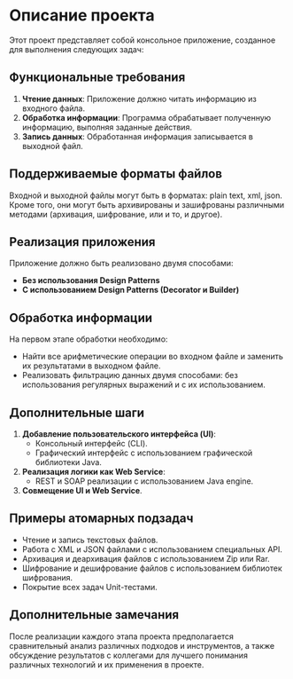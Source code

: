 # Описание проекта 

Этот проект представляет собой консольное приложение, созданное для выполнения следующих задач:

## Функциональные требования

1. **Чтение данных**: Приложение должно читать информацию из входного файла.
2. **Обработка информации**: Программа обрабатывает полученную информацию, выполняя заданные действия.
3. **Запись данных**: Обработанная информация записывается в выходной файл.

## Поддерживаемые форматы файлов

Входной и выходной файлы могут быть в форматах: plain text, xml, json. Кроме того, они могут быть архивированы и зашифрованы различными методами (архивация, шифрование, или и то, и другое).

## Реализация приложения

Приложение должно быть реализовано двумя способами:
- **Без использования Design Patterns**
- **С использованием Design Patterns (Decorator и Builder)**

## Обработка информации

На первом этапе обработки необходимо:
- Найти все арифметические операции во входном файле и заменить их результатами в выходном файле.
- Реализовать фильтрацию данных двумя способами: без использования регулярных выражений и с их использованием.

## Дополнительные шаги

1. **Добавление пользовательского интерфейса (UI)**:
    - Консольный интерфейс (CLI).
    - Графический интерфейс с использованием графической библиотеки Java.
2. **Реализация логики как Web Service**:
    - REST и SOAP реализации с использованием Java engine.
3. **Совмещение UI и Web Service**.

## Примеры атомарных подзадач

- Чтение и запись текстовых файлов.
- Работа с XML и JSON файлами с использованием специальных API.
- Архивация и деархивация файлов с использованием Zip или Rar.
- Шифрование и дешифрование файлов с использованием библиотек шифрования.
- Покрытие всех задач Unit-тестами.

## Дополнительные замечания

После реализации каждого этапа проекта предполагается сравнительный анализ различных подходов и инструментов, а также обсуждение результатов с коллегами для лучшего понимания различных технологий и их применения в проекте.
